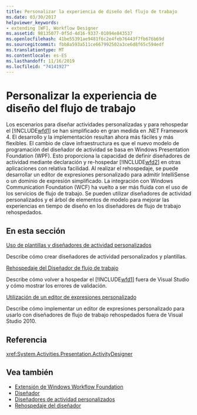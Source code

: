 ```yaml
---
title: Personalizar la experiencia de diseño del flujo de trabajo
ms.date: 03/30/2017
helpviewer_keywords:
- extending [WF], Workflow Designer
ms.assetid: 98135077-0f5d-4d16-9337-01094e843537
ms.openlocfilehash: 41be55391ae9481f6c2e4feb76443f7fb676b69d
ms.sourcegitcommit: fbb8a593a511ce667992502a3ce6d8f65c594edf
ms.translationtype: MT
ms.contentlocale: es-ES
ms.lasthandoff: 11/16/2019
ms.locfileid: "74141927"
---
```

# <a name="customizing-the-workflow-design-experience"></a>Personalizar la experiencia de diseño del flujo de trabajo

Los escenarios para diseñar actividades personalizadas y para rehospedar el [!INCLUDE[wfd1](../../../includes/wfd1-md.md)] se han simplificado en gran medida en .NET Framework 4. El desarrollo y la implementación resultan ahora más fáciles y más flexibles. El cambio de clave infraestructura es que el nuevo modelo de programación del diseñador de actividad se basa en Windows Presentation Foundation (WPF). Esto proporciona la capacidad de definir diseñadores de actividad mediante declaración y re-hospedar [!INCLUDE[wfd2](../../../includes/wfd2-md.md)] en otras aplicaciones con relativa facilidad. Al realizar el rehospedaje, se puede desarrollar un editor de expresiones personalizado para admitir IntelliSense o un dominio de expresión simplificado. La integración con Windows Communication Foundation (WCF) ha vuelto a ser más fluida con el uso de los servicios de flujo de trabajo. Se pueden utilizar diseñadores de actividad personalizados y el árbol de elementos de modelo para mejorar las experiencias en tiempo de diseño en los diseñadores de flujo de trabajo rehospedados.

## <a name="in-this-section"></a>En esta sección

 [Uso de plantillas y diseñadores de actividad personalizados](using-custom-activity-designers-and-templates.md)

 Describe cómo crear diseñadores de actividad personalizados y plantillas.

 [Rehospedaje del Diseñador de flujo de trabajo](rehosting-the-workflow-designer.md)

 Describe cómo volver a hospedar el [!INCLUDE[wfd1](../../../includes/wfd1-md.md)] fuera de Visual Studio y cómo mostrar los errores de validación.

 [Utilización de un editor de expresiones personalizado](using-a-custom-expression-editor.md)

 Describe cómo implementar un editor de expresiones personalizado para usarlo con diseñadores de flujo de trabajo rehospedados fuera de Visual Studio 2010.

## <a name="reference"></a>Referencia

<xref:System.Activities.Presentation.ActivityDesigner>

## <a name="see-also"></a>Vea también

- [Extensión de Windows Workflow Foundation](extend.md)
- [Diseñador](./samples/designer.md)
- [Diseñadores de actividad personalizados](./samples/custom-activity-designers.md)
- [Rehospedaje del diseñador](./samples/designer-rehosting.md)
